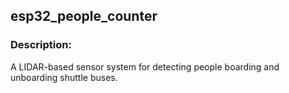 ## esp32_people_counter

### Description: 

A LIDAR-based sensor system for detecting people boarding and unboarding shuttle buses. 
  
